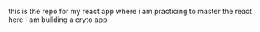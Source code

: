 this is the repo for my react app where i am practicing to master the react 
here I am building a cryto app 